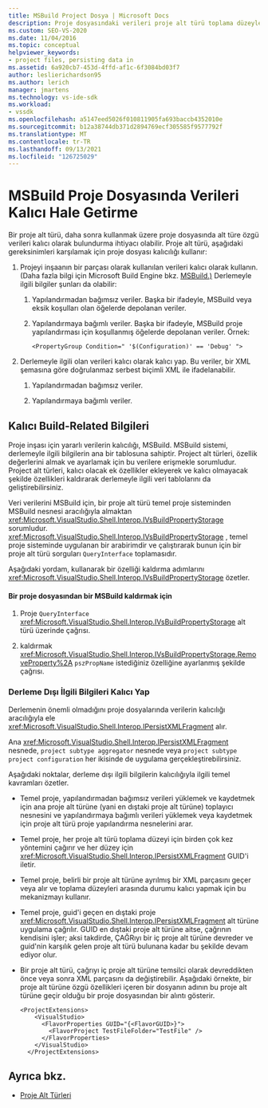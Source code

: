 ```yaml
---
title: MSBuild Project Dosya | Microsoft Docs
description: Proje dosyasındaki verileri proje alt türü toplama düzeylerinde korumak için IPersistXMLFragment kullanarak verileri kalıcı yapmayı öğrenin.
ms.custom: SEO-VS-2020
ms.date: 11/04/2016
ms.topic: conceptual
helpviewer_keywords:
- project files, persisting data in
ms.assetid: 6a920cb7-453d-4ffd-af1c-6f3084bd03f7
author: leslierichardson95
ms.author: lerich
manager: jmartens
ms.technology: vs-ide-sdk
ms.workload:
- vssdk
ms.openlocfilehash: a5147eed5026f010811905fa693baccb4352010e
ms.sourcegitcommit: b12a38744db371d2894769ecf305585f9577792f
ms.translationtype: MT
ms.contentlocale: tr-TR
ms.lasthandoff: 09/13/2021
ms.locfileid: "126725029"
---
```

# <a name="persisting-data-in-the-msbuild-project-file"></a>MSBuild Proje Dosyasında Verileri Kalıcı Hale Getirme
Bir proje alt türü, daha sonra kullanmak üzere proje dosyasında alt türe özgü verileri kalıcı olarak bulundurma ihtiyacı olabilir. Proje alt türü, aşağıdaki gereksinimleri karşılamak için proje dosyası kalıcılığı kullanır:

1. Projeyi inşaanın bir parçası olarak kullanılan verileri kalıcı olarak kullanın. (Daha fazla bilgi için Microsoft Build Engine bkz. [MSBuild.)](../../msbuild/msbuild.md) Derlemeyle ilgili bilgiler şunları da olabilir:

    1. Yapılandırmadan bağımsız veriler. Başka bir ifadeyle, MSBuild veya eksik koşulları olan öğelerde depolanan veriler.

    2. Yapılandırmaya bağımlı veriler. Başka bir ifadeyle, MSBuild proje yapılandırması için koşullanmış öğelerde depolanan veriler. Örnek:

        ```
        <PropertyGroup Condition=" '$(Configuration)' == 'Debug' ">
        ```

2. Derlemeyle ilgili olan verileri kalıcı olarak kalıcı yap. Bu veriler, bir XML şemasına göre doğrulanmaz serbest biçimli XML ile ifadelanabilir.

    1. Yapılandırmadan bağımsız veriler.

    2. Yapılandırmaya bağımlı veriler.

## <a name="persisting-build-related-information"></a>Kalıcı Build-Related Bilgileri
 Proje inşası için yararlı verilerin kalıcılığı, MSBuild. MSBuild sistemi, derlemeyle ilgili bilgilerin ana bir tablosuna sahiptir. Project alt türleri, özellik değerlerini almak ve ayarlamak için bu verilere erişmekle sorumludur. Project alt türleri, kalıcı olacak ek özellikler ekleyerek ve kalıcı olmayacak şekilde özellikleri kaldırarak derlemeyle ilgili veri tablolarını da geliştirebilirsiniz.

 Veri verilerini MSBuild için, bir proje alt türü temel proje sisteminden MSBuild nesnesi aracılığıyla almaktan <xref:Microsoft.VisualStudio.Shell.Interop.IVsBuildPropertyStorage> sorumludur. <xref:Microsoft.VisualStudio.Shell.Interop.IVsBuildPropertyStorage> , temel proje sisteminde uygulanan bir arabirimdir ve çalıştırarak bunun için bir proje alt türü sorguları `QueryInterface` toplamasıdır.

 Aşağıdaki yordam, kullanarak bir özelliği kaldırma adımlarını <xref:Microsoft.VisualStudio.Shell.Interop.IVsBuildPropertyStorage> özetler.

#### <a name="to-remove-a-property-from-an-msbuild-project-file"></a>Bir proje dosyasından bir MSBuild kaldırmak için

1. Proje `QueryInterface` <xref:Microsoft.VisualStudio.Shell.Interop.IVsBuildPropertyStorage> alt türü üzerinde çağrısı.

2. kaldırmak <xref:Microsoft.VisualStudio.Shell.Interop.IVsBuildPropertyStorage.RemoveProperty%2A> `pszPropName` istediğiniz özelliğine ayarlanmış şekilde çağrısı.

### <a name="persisting-non-build-related-information"></a>Derleme Dışı İlgili Bilgileri Kalıcı Yap
 Derlemenin önemli olmadığını proje dosyalarında verilerin kalıcılığı aracılığıyla ele <xref:Microsoft.VisualStudio.Shell.Interop.IPersistXMLFragment> alır.

 Ana <xref:Microsoft.VisualStudio.Shell.Interop.IPersistXMLFragment> nesnede, `project subtype aggregator` nesnede veya `project subtype project configuration` her ikisinde de uygulama gerçekleştirebilirsiniz.

 Aşağıdaki noktalar, derleme dışı ilgili bilgilerin kalıcılığıyla ilgili temel kavramları özetler.

- Temel proje, yapılandırmadan bağımsız verileri yüklemek ve kaydetmek için ana proje alt türüne (yani en dıştaki proje alt türüne) toplayıcı nesnesini ve yapılandırmaya bağımlı verileri yüklemek veya kaydetmek için proje alt türü proje yapılandırma nesnelerini arar.

- Temel proje, her proje alt türü toplama düzeyi için birden çok kez yöntemini çağırır ve her düzey için <xref:Microsoft.VisualStudio.Shell.Interop.IPersistXMLFragment> GUID'i iletir.

- Temel proje, belirli bir proje alt türüne ayrılmış bir XML parçasını geçer veya alır ve toplama düzeyleri arasında durumu kalıcı yapmak için bu mekanizmayı kullanır.

- Temel proje, guid'i geçen en dıştaki proje <xref:Microsoft.VisualStudio.Shell.Interop.IPersistXMLFragment> alt türüne uygulama çağrılır. GUID en dıştaki proje alt türüne aitse, çağrının kendisini işler; aksi takdirde, ÇAĞRıyı bir iç proje alt türüne devreder ve guid'nin karşılık gelen proje alt türü bulunana kadar bu şekilde devam ediyor olur.

- Bir proje alt türü, çağrıyı iç proje alt türüne temsilci olarak devreddikten önce veya sonra XML parçasını da değiştirebilir. Aşağıdaki örnekte, bir proje alt türüne özgü özellikleri içeren bir dosyanın adının bu proje alt türüne geçir olduğu bir proje dosyasından bir alıntı gösterir.

    ```
    <ProjectExtensions>
        <VisualStudio>
          <FlavorProperties GUID="{<FlavorGUID>}">
            <FlavorProject TestFileFolder="TestFile" />
          </FlavorProperties>
        </VisualStudio>
      </ProjectExtensions>
    ```

## <a name="see-also"></a>Ayrıca bkz.
- [Proje Alt Türleri](../../extensibility/internals/project-subtypes.md)
